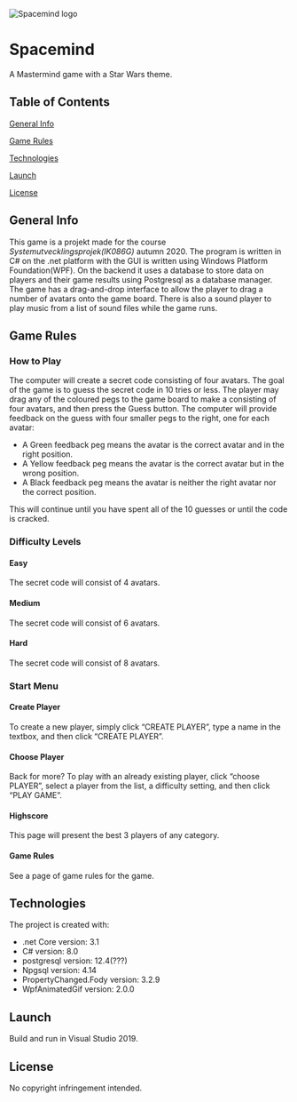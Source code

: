 ![Spacemind logo](./spacemind_logo)

# Spacemind
A Mastermind game with a Star Wars theme.

## Table of Contents
[General Info](#general-info)

[Game Rules](#game-rules)

[Technologies](#technologies)

[Launch](#launch)

[License](#license)

## General Info
This game is a projekt made for the course *Systemutvecklingsprojek(IK086G)* autumn 2020. The program is written in C# on the .net platform with the GUI is written using Windows Platform Foundation(WPF). On the backend it uses a database to store data on players and their game results using Postgresql as a database manager. The game has a drag-and-drop interface to allow the player to drag a number of avatars onto the game board. There is also a sound player to play music from a list of sound files while the game runs. 

## Game Rules

### How to Play
The computer will create a secret code consisting of four avatars. The goal of the game is to guess the secret code in 10 tries or less. The player may drag any of the coloured pegs to the game board to make a consisting of four avatars, and then press the Guess button. The computer will provide feedback on the guess with four smaller pegs to the right, one for each avatar:

* A Green feedback peg means the avatar is the correct avatar and in the right position.
* A Yellow feedback peg means the avatar is the correct avatar but in the wrong position.
* A Black feedback peg means the avatar is neither the right avatar nor the correct position.

This will continue until you have spent all of the 10 guesses or until the code is cracked.

### Difficulty Levels
#### Easy
The secret code will consist of 4 avatars.
#### Medium
The secret code will consist of 6 avatars.
#### Hard
The secret code will consist of 8 avatars.

### Start Menu
#### Create Player
To create a new player, simply click “CREATE PLAYER”, type a name in the textbox, and then click “CREATE PLAYER”.
#### Choose Player
Back for more? To play with an already existing player, click “choose PLAYER”, select a player from the list, a difficulty setting, and then click “PLAY GAME”.
#### Highscore
This page will present the best 3 players of any category.
#### Game Rules
See a page of game rules for the game. 

## Technologies
The project is created with:
* .net Core version: 3.1
* C# version: 8.0
* postgresql version: 12.4(???)
* Npgsql version: 4.14
* PropertyChanged.Fody version: 3.2.9
* WpfAnimatedGif version: 2.0.0

## Launch
Build and run in Visual Studio 2019.

## License
No copyright infringement intended.

